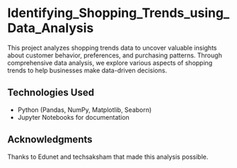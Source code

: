 # Identifying_Shopping_Trends_using_Data_Analysis

This project analyzes shopping trends data to uncover valuable insights about customer behavior, preferences, and purchasing patterns. Through comprehensive data analysis, we explore various aspects of shopping trends to help businesses make data-driven decisions.

## Technologies Used

- Python (Pandas, NumPy, Matplotlib, Seaborn)
- Jupyter Notebooks for documentation

## Acknowledgments

Thanks to Edunet and techsaksham that made this analysis possible.
